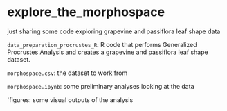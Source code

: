 # explore_the_morphospace
just sharing some code exploring grapevine and passiflora leaf shape data

`data_preparation_procrustes_R`: R code that performs Generalized Procrustes Analysis and creates a grapevine and passiflora leaf shape dataset. 

`morphospace.csv`: the dataset to work from  

`morphospace.ipynb`: some preliminary analyses looking at the data  

`figures: some visual outputs of the analysis
